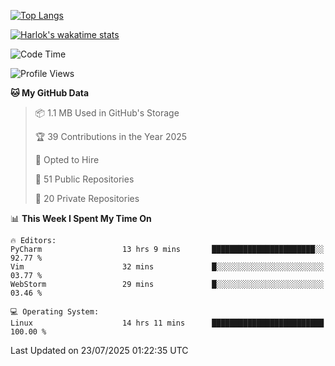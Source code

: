 [![Top Langs](https://github-readme-stats.vercel.app/api/top-langs/?username=remisiki&theme=dracula&layout=compact&hide=Jupyter%20Notebook,CSS,HTML&langs_count=10&exclude_repo=GMM-Demux-GUI)](https://github.com/anuraghazra/github-readme-stats)

[![Harlok's wakatime stats](https://github-readme-stats.vercel.app/api/wakatime?username=@remisiki&theme=dracula&layout=compact&langs_count=10&hide=other,html,css,text,json,markdown,jupyter)](https://github.com/anuraghazra/github-readme-stats)

<!--START_SECTION:waka-->
![Code Time](http://img.shields.io/badge/Code%20Time-1%2C067%20hrs%2012%20mins-blue)

![Profile Views](http://img.shields.io/badge/Profile%20Views-0-blue)

**🐱 My GitHub Data** 

> 📦 1.1 MB Used in GitHub's Storage 
 > 
> 🏆 39 Contributions in the Year 2025
 > 
> 💼 Opted to Hire
 > 
> 📜 51 Public Repositories 
 > 
> 🔑 20 Private Repositories 
 > 
📊 **This Week I Spent My Time On** 

```text
🔥 Editors: 
PyCharm                  13 hrs 9 mins       ███████████████████████░░   92.77 % 
Vim                      32 mins             █░░░░░░░░░░░░░░░░░░░░░░░░   03.77 % 
WebStorm                 29 mins             █░░░░░░░░░░░░░░░░░░░░░░░░   03.46 % 

💻 Operating System: 
Linux                    14 hrs 11 mins      █████████████████████████   100.00 % 
```


 Last Updated on 23/07/2025 01:22:35 UTC
<!--END_SECTION:waka-->
